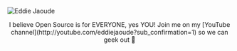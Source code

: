 ![Eddie Jaoude](https://user-images.githubusercontent.com/624760/87244208-890e1880-c433-11ea-8383-3ea0704104b7.png)

<p align="center">I believe Open Source is for EVERYONE, yes YOU! Join me on my [YouTube channel](http://youtube.com/eddiejaoude?sub_confirmation=1) so we can geek out 🎥</p>
